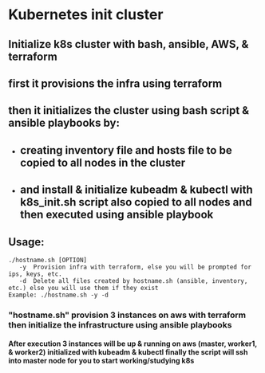 # Kubernetes init cluster
## Initialize k8s cluster with bash, ansible, AWS, & terraform
## first it provisions the infra using terraform
## then it initializes the cluster using bash script & ansible playbooks by:
- ## creating inventory file and hosts file to be copied to all nodes in the cluster 
- ## and install & initialize kubeadm & kubectl with k8s_init.sh script also copied to all nodes and then executed using ansible playbook
## Usage:
```
./hostname.sh [OPTION]
   -y  Provision infra with terraform, else you will be prompted for ips, keys, etc.
   -d  Delete all files created by hostname.sh (ansible, inventory, etc.) else you will use them if they exist
Example: ./hostname.sh -y -d
```
### "hostname.sh" provision 3 instances on aws with terraform then initialize the infrastructure using ansible playbooks
#### After execution 3 instances will be up & running on aws (master, worker1, & worker2) initialized with kubeadm & kubectl finally the script will ssh into master node for you to start working/studying k8s